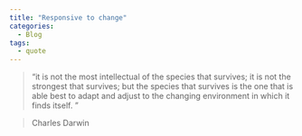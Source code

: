 ```yaml
---
title: "Responsive to change"
categories:
  - Blog
tags:
  - quote
---
```


> “it is not the most intellectual of the species that survives; it is not the strongest that survives; but the species that survives is the one that is able best to adapt and adjust to the changing environment in which it finds itself. ”

> Charles Darwin
